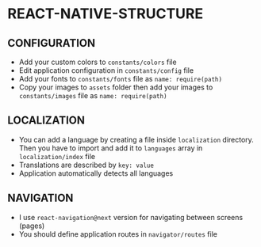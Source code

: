 # REACT-NATIVE-STRUCTURE

## CONFIGURATION
* Add your custom colors to `constants/colors` file
* Edit application configuration in `constants/config` file
* Add your fonts to `constants/fonts` file as `name: require(path)`
* Copy your images to `assets` folder then add your images to `constants/images` file as `name: require(path)`


## LOCALIZATION
* You can add a language by creating a file inside `localization` directory. Then you have to import and add it to `languages` array in `localization/index` file
* Translations are described by `key: value`
* Application automatically detects all languages


## NAVIGATION
* I use `react-navigation@next` version for navigating between screens (pages)
* You should define application routes in `navigator/routes` file
